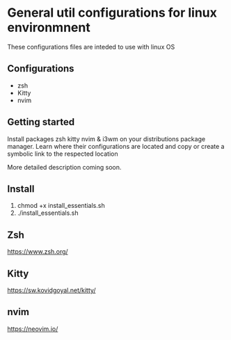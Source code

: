 # General util configurations for linux environmnent

These configurations files are inteded to use with linux OS


## Configurations
- zsh
- Kitty
- nvim

## Getting started

Install packages zsh kitty nvim & i3wm on your distributions package manager. Learn where their configurations are located and copy or create a symbolic link to the respected location

More detailed description coming soon.

## Install

1. chmod +x install_essentials.sh
2. ./install_essentials.sh



## Zsh

https://www.zsh.org/

## Kitty

https://sw.kovidgoyal.net/kitty/

## nvim

https://neovim.io/

